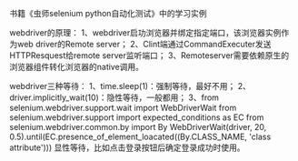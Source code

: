 书籍《虫师selenium python自动化测试》中的学习实例

webdriver的原理：
  1、webdriver启功浏览器并绑定指定端口，该浏览器实例作为web driver的Remote server；
  2、Clint端通过CommandExecuter发送HTTPResquest给remote server监听端口；
  3、Remoteserver需要依赖原生的浏览器组件转化浏览器的native调用。

webdriver三种等待：
  1、time.sleep(1)：强制等待，最好不用；
  2、driver.implicitly_wait(10)：隐性等待，一般都用；
  3、from selenium.webdriver.support.wait import WebDriverWait
     from selenium.webdriver.support import expected_conditions as EC
     from selenium.webdriver.common.by import By
     WebDriverWait(driver, 20, 0.5).until(EC.presence_of_element_loacated((By.CLASS_NAME, 'class attribute')))
     显性等待，比如点击登录按钮后确定登录成功时使用。
   
   
